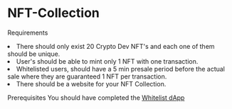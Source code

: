 # NFT-Collection

Requirements<br>
<ls>
  <li>There should only exist 20 Crypto Dev NFT's and each one of them should be unique.
  <li>User's should be able to mint only 1 NFT with one transaction.
  <li>Whitelisted users, should have a 5 min presale period before the actual sale where they are guaranteed 1 NFT per transaction.
  <li>There should be a website for your NFT Collection.
</ls>

Prerequisites
You should have completed the <a href="https://github.com/d3vd00m/Whitelist-Dapp.git" target="_blank">Whitelist dApp</a>
